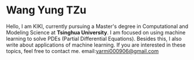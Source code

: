 # Wang Yung TZu


Hello, I am KIKI, currently pursuing a Master's degree in Computational and Modeling Science at **Tsinghua University**. I am focused on using machine learning to solve PDEs (Partial Differential Equations). Besides this, I also write about applications of machine learning. If you are interested in these topics, feel free to contact me.
email:yarmi000906@gmail.com
